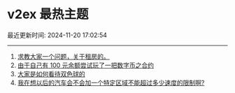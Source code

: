 # v2ex 最热主题

最近更新时间: 2024-11-20 17:02:54

--- 
1. [求教大家一个问题，关于租房的。](https://www.v2ex.com/t/1091020) 
2. [由于自己有 100 元余额尝试玩了一把数字币之合约](https://www.v2ex.com/t/1091029) 
3. [大家是如何看待双色球的](https://www.v2ex.com/t/1091031) 
4. [我在想以后的汽车会不会加一个特定区域不能超过多少速度的限制啊?](https://www.v2ex.com/t/1091033) 
